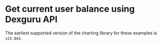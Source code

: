 # Get current user balance using Dexguru API

The earliest supported version of the charting library for these examples is `v23.043`.
